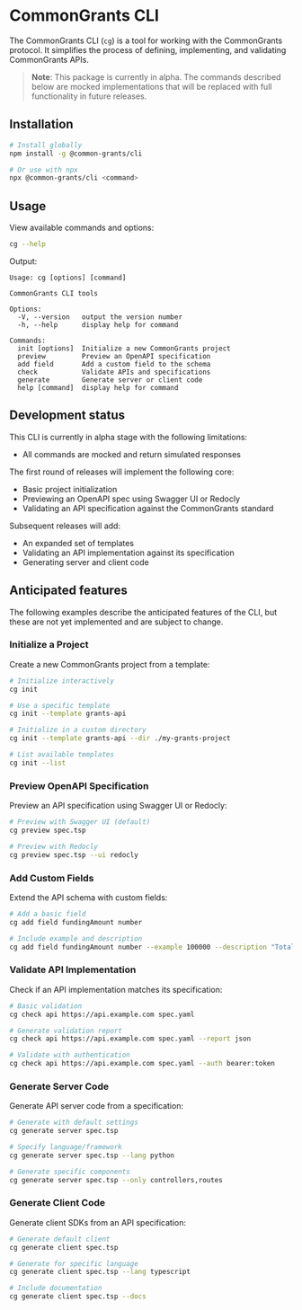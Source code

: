 # CommonGrants CLI

The CommonGrants CLI (`cg`) is a tool for working with the CommonGrants protocol. It simplifies the process of defining, implementing, and validating CommonGrants APIs.

> **Note**: This package is currently in alpha. The commands described below are mocked implementations that will be replaced with full functionality in future releases.

## Installation

```bash
# Install globally
npm install -g @common-grants/cli

# Or use with npx
npx @common-grants/cli <command>
```

## Usage

View available commands and options:

```bash
cg --help
```

Output:

```
Usage: cg [options] [command]

CommonGrants CLI tools

Options:
  -V, --version   output the version number
  -h, --help      display help for command

Commands:
  init [options]  Initialize a new CommonGrants project
  preview         Preview an OpenAPI specification
  add field       Add a custom field to the schema
  check           Validate APIs and specifications
  generate        Generate server or client code
  help [command]  display help for command
```

## Development status

This CLI is currently in alpha stage with the following limitations:

- All commands are mocked and return simulated responses

The first round of releases will implement the following core:

- Basic project initialization
- Previewing an OpenAPI spec using Swagger UI or Redocly
- Validating an API specification against the CommonGrants standard

Subsequent releases will add:

- An expanded set of templates
- Validating an API implementation against its specification
- Generating server and client code

## Anticipated features

The following examples describe the anticipated features of the CLI, but these are not yet implemented and are subject to change.

### Initialize a Project

Create a new CommonGrants project from a template:

```bash
# Initialize interactively
cg init

# Use a specific template
cg init --template grants-api

# Initialize in a custom directory
cg init --template grants-api --dir ./my-grants-project

# List available templates
cg init --list
```

### Preview OpenAPI Specification

Preview an API specification using Swagger UI or Redocly:

```bash
# Preview with Swagger UI (default)
cg preview spec.tsp

# Preview with Redocly
cg preview spec.tsp --ui redocly
```

### Add Custom Fields

Extend the API schema with custom fields:

```bash
# Add a basic field
cg add field fundingAmount number

# Include example and description
cg add field fundingAmount number --example 100000 --description "Total funding available"
```

### Validate API Implementation

Check if an API implementation matches its specification:

```bash
# Basic validation
cg check api https://api.example.com spec.yaml

# Generate validation report
cg check api https://api.example.com spec.yaml --report json

# Validate with authentication
cg check api https://api.example.com spec.yaml --auth bearer:token
```

### Generate Server Code

Generate API server code from a specification:

```bash
# Generate with default settings
cg generate server spec.tsp

# Specify language/framework
cg generate server spec.tsp --lang python

# Generate specific components
cg generate server spec.tsp --only controllers,routes
```

### Generate Client Code

Generate client SDKs from an API specification:

```bash
# Generate default client
cg generate client spec.tsp

# Generate for specific language
cg generate client spec.tsp --lang typescript

# Include documentation
cg generate client spec.tsp --docs
```
